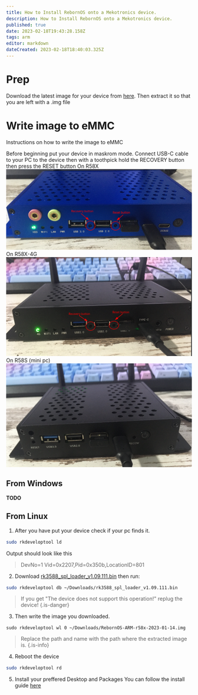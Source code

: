 ```yaml
---
title: How to Install RebornOS onto a Mekotronics device.
description: How to Install RebornOS onto a Mekotronics device.
published: true
date: 2023-02-18T19:43:28.158Z
tags: arm
editor: markdown
dateCreated: 2023-02-18T18:40:03.325Z
---
```


# Prep
Download the latest image for your device from [here](https://rebornos.org/download-arm).
Then extract it so that you are left with a .img file




# Write image to eMMC
Instructions on how to write the image to eMMC

Before beginning put your device in maskrom mode.
Connect USB-C cable to your PC to the device then with a toothpick hold the RECOVERY button then press the RESET button
On R58X
![r58x.png](/arm/r58x.png)
On R58X-4G
![r58x-4g.png](/arm/r58x-4g.png)
On R58S (mini pc)
![r58s.png](/arm/r58s.png)

## From Windows
**TODO**
## From Linux
1. After you have put your device check if your pc finds it.
```sh
sudo rkdeveloptool ld
```
Output should look like this

> DevNo=1	Vid=0x2207,Pid=0x350b,LocationID=801	

2. Download [rk3588_spl_loader_v1.09.111.bin](/arm/rk3588_spl_loader_v1.09.111.bin) then run:
```sh
sudo rkdeveloptool db ~/Downloads/rk3588_spl_loader_v1.09.111.bin
```
> If you get "The device does not support this operation!" replug the device!
{.is-danger}

3. Then write the image you downloaded.
```
sudo rkdeveloptool wl 0 ~/Downloads/RebornOS-ARM-r58x-2023-01-14.img
```
> Replace the path and name with the path where the extracted image is.
{.is-info}
4. Reboot the device
```sh
sudo rkdeveloptool rd
```
5. Install your preffered Desktop and Packages
You can follow the install guide [here](/arm/install)